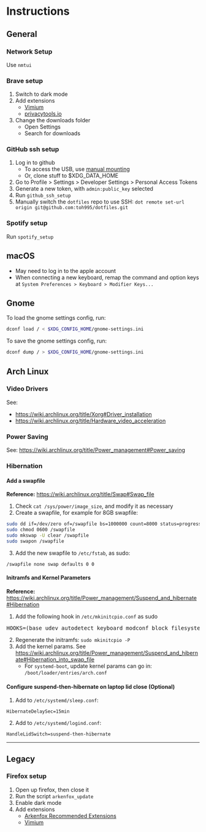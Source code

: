 # Instructions

## General

### Network Setup

Use `nmtui`

### Brave setup

1. Switch to dark mode
2. Add extensions
   - [Vimium](https://chrome.google.com/webstore/detail/vimium/dbepggeogbaibhgnhhndojpepiihcmeb?hl=en)
   - [privacytools.io](https://www.privacytools.io/#browser-addons)
3. Change the downloads folder
   - Open Settings
   - Search for downloads

### GitHub ssh setup

1. Log in to github
   - To access the USB, use [manual mounting](https://wiki.archlinux.org/title/USB_storage_devices#Manual_mounting)
   - Or, clone stuff to $XDG_DATA_HOME
2. Go to Profile > Settings > Developer Settings > Personal Access Tokens
3. Generate a new token, with `admin:public_key` selected
4. Run `github_ssh_setup`
5. Manually switch the `dotfiles` repo to use SSH: `dot remote set-url origin git@github.com:toh995/dotfiles.git`

### Spotify setup

Run `spotify_setup`

## macOS

- May need to log in to the apple account
- When connecting a new keyboard, remap the command and option keys at `System Preferences > Keyboard > Modifier Keys...`

## Gnome
To load the gnome settings config, run:
```bash
dconf load / < $XDG_CONFIG_HOME/gnome-settings.ini
```

To save the gnome settings config, run:
```bash
dconf dump / > $XDG_CONFIG_HOME/gnome-settings.ini
```

## Arch Linux

### Video Drivers

See:

- https://wiki.archlinux.org/title/Xorg#Driver_installation
- https://wiki.archlinux.org/title/Hardware_video_acceleration

### Power Saving

See: https://wiki.archlinux.org/title/Power_management#Power_saving

### Hibernation

#### Add a swapfile

**Reference:** https://wiki.archlinux.org/title/Swap#Swap_file

1. Check `cat /sys/power/image_size`, and modify it as necessary
2. Create a swapfile, for example for 8GB swapfile:

```bash
sudo dd if=/dev/zero of=/swapfile bs=1000000 count=8000 status=progress
sudo chmod 0600 /swapfile
sudo mkswap -U clear /swapfile
sudo swapon /swapfile
```

3. Add the new swapfile to `/etc/fstab`, as sudo:

```
/swapfile none swap defaults 0 0
```

#### Initramfs and Kernel Parameters

**Reference:** https://wiki.archlinux.org/title/Power_management/Suspend_and_hibernate#Hibernation

1. Add the following hook in `/etc/mkinitcpio.conf` as sudo
<pre>
HOOKS=(base udev autodetect keyboard modconf block filesystems <b>resume</b> fsck)
</pre>
2. Regenerate the initramfs: `sudo mkinitcpio -P`
3. Add the kernel params. See https://wiki.archlinux.org/title/Power_management/Suspend_and_hibernate#Hibernation_into_swap_file
   - For `systemd-boot`, update kernel params can go in: `/boot/loader/entries/arch.conf`

#### Configure suspend-then-hibernate on laptop lid close (Optional)

1. Add to `/etc/systemd/sleep.conf`:

```
HibernateDelaySec=15min
```

2. Add to `/etc/systemd/logind.conf`:

```
HandleLidSwitch=suspend-then-hibernate
```

---

## Legacy

### Firefox setup

1. Open up firefox, then close it
2. Run the script `arkenfox_update`
3. Enable dark mode
4. Add extensions
   - [Arkenfox Recommended Extensions](https://github.com/arkenfox/user.js/wiki/4.1-Extensions)
   - [Vimium](https://addons.mozilla.org/en-GB/firefox/addon/vimium-ff/)
